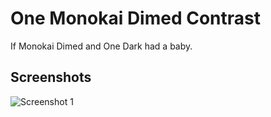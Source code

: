 # One Monokai Dimed Contrast

If Monokai Dimed and One Dark had a baby.

## Screenshots

![Screenshot 1](https://github.com/HigorLoren/one-monokai-dimed-contrast/blob/master/assets/sreenshot_1.jpg?raw=true)
